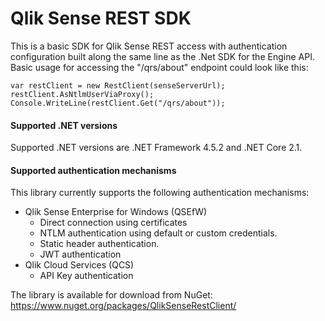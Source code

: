 # Qlik Sense REST SDK #
This is a basic SDK for Qlik Sense REST access with authentication configuration built along the same line as the .Net SDK for the Engine API. Basic usage for accessing the "/qrs/about" endpoint could look like this:

```
var restClient = new RestClient(senseServerUrl);
restClient.AsNtlmUserViaProxy();
Console.WriteLine(restClient.Get("/qrs/about"));
```

#### Supported .NET versions ####
Supported .NET versions are .NET Framework 4.5.2 and .NET Core 2.1.

#### Supported authentication mechanisms ####
This library currently supports the following authentication mechanisms:

* Qlik Sense Enterprise for Windows (QSEfW)
  * Direct connection using certificates
  * NTLM authentication using default or custom credentials.
  * Static header authentication.
  * JWT authentication
* Qlik Cloud Services (QCS)
  * API Key authentication

The library is available for download from NuGet: https://www.nuget.org/packages/QlikSenseRestClient/

